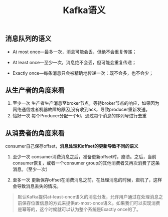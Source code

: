﻿---
title: Kafka语义
tag: 
- mq
- Kafka
categories: distributed
---

## 消息队列的语义
- At most once—最多一次，消息可能会丢，但绝不会重复传递；

- At least once—至少一次，消息绝不会丢，但可能会重复传递；

- Exactly once—每条消息只会被精确地传递一次：既不会多，也不会少；

## 从生产者的角度来看
1. 至少一次
生产者生产消息至broker节点，等待broker节点的响应，如果因为网络通信或者机器故障的原因,没有收到ack，导致producer重新发送。
2. 恰好一次
每个Producer分配一个Id，通过每个消息的序列号进行去重

## 从消费者的角度来看
consumer自己保存offset，**消息处理和offset的更新导致不同的语义**

1. 至少一次
consumer消费消息之后，准备更新offset时，崩溃。之后，当前consumer恢复，或者一个consumer group的其他消费者又再次消费了这条消息。（至少一次）

2. 至多一次
更新保存offset在消费消息之前，在处理消息的时候，宕机了，这样会导致消息丢失的情况。

>默认Kafka提供at-least-once语义的消息分发，允许用户通过在处理消息之前保存位置信息的方式来提供at-most-once语义。如果我们可以实现消费是幂等的，这个时候就可以认为整个系统是Exactly once的了。

